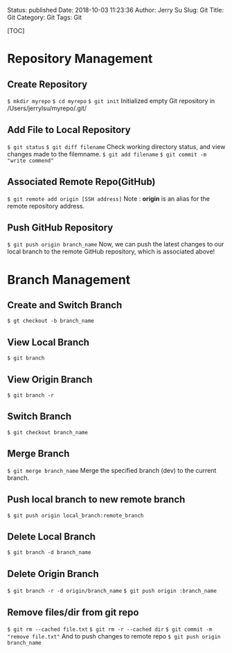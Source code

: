 Status: published
Date: 2018-10-03 11:23:36
Author: Jerry Su
Slug: Git
Title: Git
Category: Git
Tags: Git

[TOC]

# Repository Management
 
## Create Repository
`$ mkdir myrepo`
`$ cd myrepo` 
`$ git init`
Initialized empty Git repository in /Users/jerrylsu/myrepo/.git/

## Add File to Local Repository
`$ git status`
`$ git diff filename`
Check working directory status, and view changes made to the filemname.
`$ git add filename`
`$ git commit -m "write commend"`

## Associated Remote Repo(GitHub)
`$ git remote add origin [SSH address]`
Note : **origin** is an alias for the remote repository address. 

## Push GitHub Repository
`$ git push origin branch_name`
Now, we can push the latest changes to our local branch to the remote GitHub repository, which is associated above!

# Branch Management

## Create and Switch Branch
`$ gt checkout -b branch_name`

## View Local Branch
`$ git branch`

## View Origin Branch
`$ git branch -r`

## Switch Branch
`$ git checkout branch_name`

## Merge Branch
`$ git merge branch_name`
Merge the specified branch (dev) to the current branch.

## Push local branch to new remote branch
`$ git push origin local_branch:remote_branch`

## Delete Local Branch
`$ git branch -d branch_name`

## Delete Origin Branch
`$ git branch -r -d origin/branch_name`
`$ git push origin :branch_name`

## Remove files/dir from git repo
`$ git rm --cached file.txt`
`$ git rm -r --cached dir`
`$ git commit -m "remove file.txt"`
And to push changes to remote repo
`$ git push origin branch_name`  
